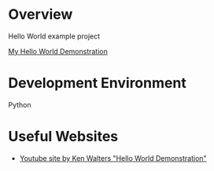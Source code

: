 # Overview
Hello World example project

[My Hello World Demonstration](https://youtu.be/mbbciv2XgbQ)

# Development Environment

Python

# Useful Websites

* [Youtube site by Ken Walters "Hello World Demonstration"](https://www.youtube.com/watch?v=FB4ctVmryis)
